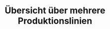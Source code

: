 ---
layout: article
title: Übersicht über mehrere Produktionslinien
description: 
  - Dieses Template bietet eine Übersicht über 5 Produktionslinien in einer Produktionshalle. Mit Variablen als Datenquellen und Scripten wird etwas Bewegung simuliert. Ersetzen Sie einfach die Variablen durch Ihre Datenquellen und passen Sie die Scripte an um dieses Template für Ihre Zwecke zu nutzen.
lang: de
weight: 2000
isDraft: false
ref: Info_Production_Lines
category:
  - Produktion
  - Übersicht
  - Produktionslinien
  - Recommended
  - Empfohlen
image: Info_Production_Lines_DE.png
download: Info_Production_Lines_DE.pbmx
overview_description: 
  - Anzeige von Produktionslinien. Linienname, Produkttyp, Produktionsstatus in Prozent
overview_benefits:
  - Bildschirm wird in der Produktionshalle aufgehangen. Man erhält eine Übersicht über den aktuellen Produktionsstatus mit nur einem Blick.
overview_data_sources:
  - SPS
  - MES
---